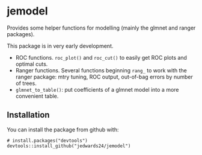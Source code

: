 
# jemodel

Provides some helper functions for modelling (mainly the glmnet and ranger packages).

This package is in very early development.

+ ROC functions. `roc_plot()` and `roc_cut()` to easily get ROC plots and optimal cuts.
+ Ranger functions. Several functions beginning `rang_` to work with the ranger package: mtry tuning, ROC output, out-of-bag errors by number of trees.
+ `glmnet_to_table()`: put coefficients of a glmnet model into a more convenient table.


## Installation

You can install the package from github with:

```
# install.packages("devtools")
devtools::install_github("jedwards24/jemodel")
```



